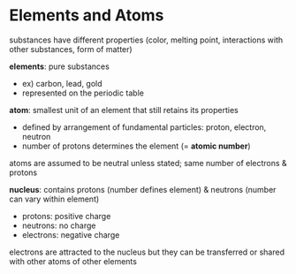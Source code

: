 # Elements and Atoms
substances have different properties (color, melting point, interactions with other substances, form of matter)

**elements**: pure substances
- ex) carbon, lead, gold
- represented on the periodic table

**atom**: smallest unit of an element that still retains its properties
- defined by arrangement of fundamental particles: proton, electron, neutron
- number of protons determines the element (= **atomic number**)

atoms are assumed to be neutral unless stated; same number of electrons & protons

**nucleus**: contains protons (number defines element) & neutrons (number can vary within element)
- protons: positive charge
- neutrons: no charge
- electrons: negative charge

electrons are attracted to the nucleus but they can be transferred or shared with other atoms of other elements